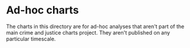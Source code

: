 # Ad-hoc charts

The charts in this directory are for ad-hoc analyses that aren't part of the
main crime and justice charts project. They aren't published on any particular
timescale.

